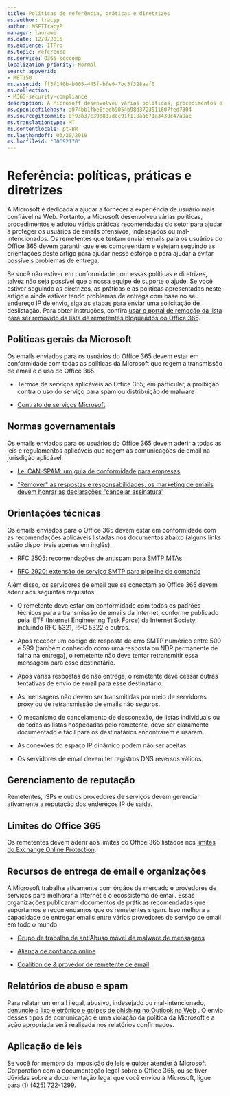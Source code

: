 ```yaml
---
title: Políticas de referência, práticas e diretrizes
ms.author: tracyp
author: MSFTTracyP
manager: laurawi
ms.date: 12/9/2016
ms.audience: ITPro
ms.topic: reference
ms.service: O365-seccomp
localization_priority: Normal
search.appverid:
- MET150
ms.assetid: ff3f140b-b005-445f-bfe0-7bc3f328aaf0
ms.collection:
- M365-security-compliance
description: A Microsoft desenvolveu várias políticas, procedimentos e adotou várias práticas recomendadas do setor para ajudar a proteger os usuários de emails ofensivos, indesejados ou mal-intencionados.
ms.openlocfilehash: a074bb1fbe6fedb9054b98d3723511607fed7304
ms.sourcegitcommit: 0f93b37c39d807dec91f118aa671a3430c47a9ac
ms.translationtype: MT
ms.contentlocale: pt-BR
ms.lasthandoff: 03/20/2019
ms.locfileid: "30692170"
---
```

# <a name="reference-policies-practices-and-guidelines"></a>Referência: políticas, práticas e diretrizes
  
A Microsoft é dedicada a ajudar a fornecer a experiência de usuário mais confiável na Web. Portanto, a Microsoft desenvolveu várias políticas, procedimentos e adotou várias práticas recomendadas do setor para ajudar a proteger os usuários de emails ofensivos, indesejados ou mal-intencionados. Os remetentes que tentam enviar emails para os usuários do Office 365 devem garantir que eles compreendam e estejam seguindo as orientações deste artigo para ajudar nesse esforço e para ajudar a evitar possíveis problemas de entrega.
  
Se você não estiver em conformidade com essas políticas e diretrizes, talvez não seja possível que a nossa equipe de suporte o ajude. Se você estiver seguindo as diretrizes, as práticas e as políticas apresentadas neste artigo e ainda estiver tendo problemas de entrega com base no seu endereço IP de envio, siga as etapas para enviar uma solicitação de deslistação. Para obter instruções, confira [usar o portal de remoção da lista para ser removido da lista de remetentes bloqueados do Office 365](use-the-delist-portal-to-remove-yourself-from-the-office-365-blocked-senders-lis.md).
  
## <a name="general-microsoft-policies"></a>Políticas gerais da Microsoft
<a name="GenMsftPolicies"> </a>

Os emails enviados para os usuários do Office 365 devem estar em conformidade com todas as políticas da Microsoft que regem a transmissão de email e o uso do Office 365.
  
- Termos de serviços aplicáveis ao Office 365; em particular, a proibição contra o uso do serviço para spam ou distribuição de malware
    
- [Contrato de serviços Microsoft](https://www.microsoft.com/servicesagreement/)
    
## <a name="governmental-regulations"></a>Normas governamentais
<a name="GovtRegulations"> </a>

Os emails enviados para os usuários do Office 365 devem aderir a todas as leis e regulamentos aplicáveis que regem as comunicações de email na jurisdição aplicável.
  
- [Lei CAN-SPAM: um guia de conformidade para empresas](https://www.ftc.gov/tips-advice/business-center/guidance/can-spam-act-compliance-guide-business)
    
- ["Remover" as respostas e responsabilidades: os marketing de emails devem honrar as declarações "cancelar assinatura"](https://www.lawpublish.com/ftc-emai-marketers-unsubscribe-claims.mdl)
    
## <a name="technical-guidelines"></a>Orientações técnicas
<a name="TechGuidelines"> </a>

Os emails enviados para o Office 365 devem estar em conformidade com as recomendações aplicáveis listadas nos documentos abaixo (alguns links estão disponíveis apenas em inglês).
  
- [RFC 2505: recomendações de antispam para SMTP MTAs](https://www.ietf.org/rfc/rfc2505.txt)
    
- [RFC 2920: extensão de serviço SMTP para pipeline de comando](https://www.ietf.org/rfc/rfc2920.txt)
    
Além disso, os servidores de email que se conectam ao Office 365 devem aderir aos seguintes requisitos:
  
- O remetente deve estar em conformidade com todos os padrões técnicos para a transmissão de emails da Internet, conforme publicado pela IETF (Internet Engineering Task Force) da Internet Society, incluindo RFC 5321, RFC 5322 e outros. 
    
- Após receber um código de resposta de erro SMTP numérico entre 500 e 599 (também conhecido como uma resposta ou NDR permanente de falha na entrega), o remetente não deve tentar retransmitir essa mensagem para esse destinatário.
    
- Após várias respostas de não entrega, o remetente deve cessar outras tentativas de envio de email para esse destinatário.
    
- As mensagens não devem ser transmitidas por meio de servidores proxy ou de retransmissão de emails não seguros.
    
- O mecanismo de cancelamento de desconexão, de listas individuais ou de todas as listas hospedadas pelo remetente, deve ser claramente documentado e fácil para os destinatários encontrarem e usarem.
    
- As conexões do espaço IP dinâmico podem não ser aceitas.
    
- Os servidores de email devem ter registros DNS reversos válidos.
    
## <a name="reputation-management"></a>Gerenciamento de reputação
<a name="RepManagement"> </a>

Remetentes, ISPs e outros provedores de serviços devem gerenciar ativamente a reputação dos endereços IP de saída.
  
## <a name="office-365-limits"></a>Limites do Office 365
<a name="sectionSection4"> </a>

Os remetentes devem aderir aos limites do Office 365 listados nos [limites do Exchange Online Protection](https://technet.microsoft.com/library/exchange-online-protection-limits.aspx).
  
## <a name="email-delivery-resources-and-organizations"></a>Recursos de entrega de email e organizações
<a name="sectionSection5"> </a>

A Microsoft trabalha ativamente com órgãos de mercado e provedores de serviços para melhorar a Internet e o ecossistema de email. Essas organizações publicaram documentos de práticas recomendadas que suportamos e recomendamos que os remetentes sigam. Isso melhora a capacidade de entregar emails entre vários provedores de serviço de email em todo o mundo.
  
- [Grupo de trabalho de antiAbuso móvel de malware de mensagens](https://www.m3aawg.org/)
    
- [Aliança de confiança online](https://www.otalliance.org/resources)
    
- [Coalition de &amp; provedor de remetente de email](http://www.espcoalition.org/)
    
## <a name="abuse-and-spam-reporting"></a>Relatórios de abuso e spam
<a name="AbuseSpamReports"> </a>

Para relatar um email ilegal, abusivo, indesejado ou mal-intencionado, [denuncie o lixo eletrônico e golpes de phishing no Outlook na Web ](report-junk-email-and-phishing-scams-in-outlook-on-the-web-eop.md). O envio desses tipos de comunicação é uma violação da política da Microsoft e a ação apropriada será realizada nos relatórios confirmados.
  
## <a name="law-enforcement"></a>Aplicação de leis
<a name="sectionSection7"> </a>

Se você for membro da imposição de leis e quiser atender à Microsoft Corporation com a documentação legal sobre o Office 365, ou se tiver dúvidas sobre a documentação legal que você enviou à Microsoft, ligue para (1) (425) 722-1299.
  

